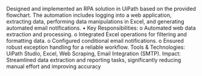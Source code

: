 Designed and implemented an RPA solution in UiPath based on the provided flowchart. The automation includes logging into a web application, extracting data, performing data manipulations in Excel, and generating automated email notifications.
•	Key Responsibilities:
o	Automated web data extraction and processing.
o	Integrated Excel operations for filtering and formatting data.
o	Configured conditional email notifications.
o	Ensured robust exception handling for a reliable workflow.
Tools & Technologies: UiPath Studio, Excel, Web Scraping, Email Integration (SMTP).
Impact: Streamlined data extraction and reporting tasks, significantly reducing manual effort and improving accuracy
